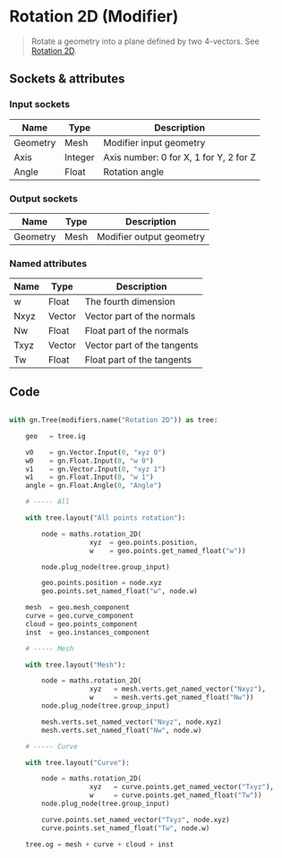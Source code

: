 # Rotation 2D (Modifier)

> Rotate a geometry into a plane defined by two 4-vectors. See [Rotation 2D](rotation_2d.md).

## Sockets & attributes

### Input sockets

| Name        | Type        | Description                                                           |
| ----------- | ----------- | --------------------------------------------------------------------- |
| Geometry    | Mesh        | Modifier input geometry                                               |
| Axis        | Integer     | Axis number: 0 for X, 1 for Y, 2 for Z                                |
| Angle       | Float       | Rotation angle                                                        |

### Output sockets

| Name        | Type        | Description                                                           |
| ----------- | ----------- | --------------------------------------------------------------------- |
| Geometry    | Mesh        | Modifier output geometry                                              |

### Named attributes

| Name        | Type        | Description                                                           |
| ----------- | ----------- | --------------------------------------------------------------------- |
| w           | Float       | The fourth dimension                                                  |
| Nxyz        | Vector      | Vector part of the normals                                            |
| Nw          | Float       | Float part of the normals                                             |
| Txyz        | Vector      | Vector part of the tangents                                           |
| Tw          | Float       | Float part of the tangents                                           |


## Code

``` python

with gn.Tree(modifiers.name("Rotation 2D")) as tree:

    geo   = tree.ig

    v0    = gn.Vector.Input(0, "xyz 0")
    w0    = gn.Float.Input(0, "w 0")
    v1    = gn.Vector.Input(0, "xyz 1")
    w1    = gn.Float.Input(0, "w 1")
    angle = gn.Float.Angle(0, "Angle")

    # ----- All

    with tree.layout("All points rotation"):

        node = maths.rotation_2D(
                    xyz  = geo.points.position,
                    w    = geo.points.get_named_float("w"))

        node.plug_node(tree.group_input)

        geo.points.position = node.xyz
        geo.points.set_named_float("w", node.w)

    mesh  = geo.mesh_component
    curve = geo.curve_component
    cloud = geo.points_component
    inst  = geo.instances_component

    # ----- Mesh

    with tree.layout("Mesh"):

        node = maths.rotation_2D(
                    xyz   = mesh.verts.get_named_vector("Nxyz"),
                    w     = mesh.verts.get_named_float("Nw"))
        node.plug_node(tree.group_input)

        mesh.verts.set_named_vector("Nxyz", node.xyz)
        mesh.verts.set_named_float("Nw", node.w)

    # ----- Curve

    with tree.layout("Curve"):

        node = maths.rotation_2D(
                    xyz   = curve.points.get_named_vector("Txyz"),
                    w     = curve.points.get_named_float("Tw"))
        node.plug_node(tree.group_input)

        curve.points.set_named_vector("Txyz", node.xyz)
        curve.points.set_named_float("Tw", node.w)

    tree.og = mesh + curve + cloud + inst

```

